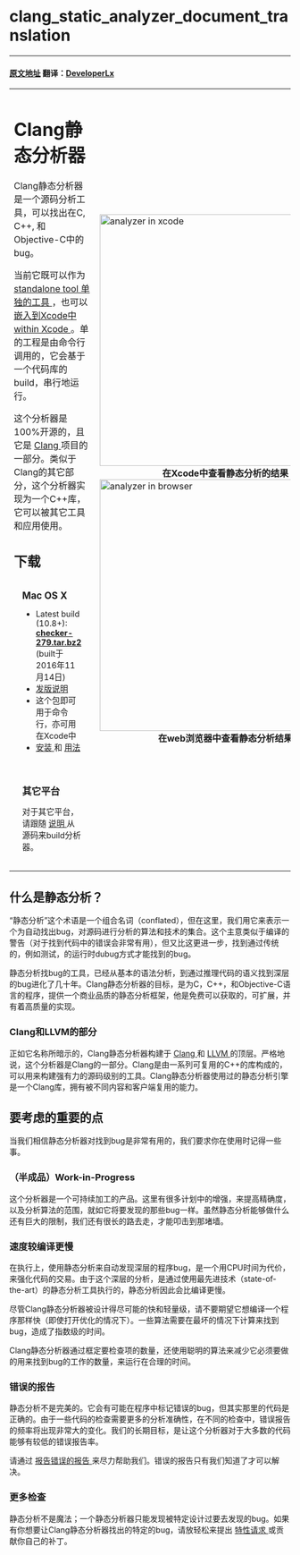 # clang_static_analyzer_document_translation
---
#### [原文地址](http://clang-analyzer.llvm.org/) 翻译：[DeveloperLx](http://weibo.com/DeveloperLx)



<div id="content">
    <table style="margin-top:0px" width="100%" border="0" cellpadding="0px"
    cellspacing="0">
        <tbody>
            <tr>
                <td>
                    <h1>
                        Clang静态分析器
                    </h1>
                    <p>	
                    	Clang静态分析器是一个源码分析工具，可以找出在C, C++, 和Objective-C中的bug。
                    </p>
                    <p>
                    	当前它既可以作为
                        <a href="http://clang-analyzer.llvm.org/scan-build.html">
                            standalone tool
                            单独的工具
                        </a>
                        ，也可以
                        <a href="http://clang-analyzer.llvm.org/xcode.html">
                        	嵌入到Xcode中
                            within Xcode
                        </a>
                        。单的工程是由命令行调用的，它会基于一个代码库的build，串行地运行。
                    </p>
                    <p>
                    	这个分析器是100%开源的，且它是
                        <a href="http://clang.llvm.org">
                            Clang
                        </a>
                        项目的一部分。类似于Clang的其它部分，这个分析器实现为一个C++库，它可以被其它工具和应用使用。
                    </p>
                    <h2>
                        下载
                    </h2>
                    <div style="padding:0px; font-size: 90%">
                        <div class="spiffyfg">
                            <div style="padding:15px">
                                <h3 style="margin:0px;padding:0px">
                                    Mac OS X
                                </h3>
                                <ul>
                                    <li>
                                        Latest build (10.8+):
                                        <br>
                                        <b>
                                            <a href="http://clang-analyzer.llvm.org/downloads/checker-279.tar.bz2">
                                                checker-279.tar.bz2
                                            </a>
                                        </b>
                                        (built于2016年11月14日)
                                    </li>
                                    <li>
                                        <a href="http://clang-analyzer.llvm.org/release_notes.html">
                                            发版说明
                                        </a>
                                    </li>
                                    <li>
                                    	这个包即可用于命令行，亦可用在Xcode中
                                    </li>
                                    <li>
                                        <a href="http://clang-analyzer.llvm.org/installation.html">
                                            安装
                                        </a>
                                        和
                                        <a href="http://clang-analyzer.llvm.org/scan-build.html">
                                            用法
                                        </a>
                                    </li>
                                </ul>
                            </div>
                        </div>
                    </div>
                    <div style="padding:0; margin-top:10px; font-size: 90%">
                        <div class="spiffyfg">
                            <div style="padding:15px">
                                <h3 style="margin:0px;padding:0px">
                                    其它平台
                                </h3>
                                <p>
                                    对于其它平台，请跟随
                                    <a href="http://clang-analyzer.llvm.org/installation#OtherPlatforms">
                                        说明
                                    </a>
                                    从源码来build分析器。
                                </p>
                                <p>
                                </p>
                            </div>
                        </div>
                    </div>
                </td>
                <td style="padding-left:10px">
                    <a href="http://clang-analyzer.llvm.org/images/analyzer_xcode.png">
                        <img src="http://clang-analyzer.llvm.org/images/analyzer_xcode.png" width="450" alt="analyzer in xcode">
                    </a>
                    <div style="text-align:center">
                        <b>
                            在Xcode中查看静态分析的结果
                        </b>
                    </div>
                    <a href="http://clang-analyzer.llvm.org/images/analyzer_html.png">
                        <img src="http://clang-analyzer.llvm.org/images/analyzer_html.png" width="450" alt="analyzer in browser">
                    </a>
                    <div style="text-align:center">
                        <b>
                            在web浏览器中查看静态分析结果
                        </b>
                    </div>
                </td>
            </tr>
        </tbody>
    </table>
    <h2 id="StaticAnalysis">
        什么是静态分析？
    </h2>
    <p>
        “静态分析”这个术语是一个组合名词（conflated），但在这里，我们用它来表示一个为自动找出bug，对源码进行分析的算法和技术的集合。这个主意类似于编译的警告（对于找到代码中的错误会非常有用），但又比这更进一步，找到通过传统的，例如测试，的运行时dubug方式才能找到的bug。
    </p>
    <p>
        静态分析找bug的工具，已经从基本的语法分析，到通过推理代码的语义找到深层的bug进化了几十年。Clang静态分析器的目标，是为C，C++，和Objective-C语言的程序，提供一个商业品质的静态分析框架，他是免费可以获取的，可扩展，并有着高质量的实现。
    </p>
    <h3 id="Clang">
        Clang和LLVM的部分
    </h3>
    <p>
        正如它名称所暗示的，Clang静态分析器构建于
        <a href="http://clang.llvm.org">
            Clang
        </a>
        和
        <a href="http://llvm.org">
            LLVM
        </a>
        的顶层。严格地说，这个分析器是Clang的一部分。Clang是由一系列可复用的C++的库构成的，可以用来构建强有力的源码级别的工具。Clang静态分析器使用过的静态分析引擎是一个Clang库，拥有被不同内容和客户端复用的能力。
    </p>
    <h2>
        要考虑的重要的点
    </h2>
    <p>
        当我们相信静态分析器对找到bug是非常有用的，我们要求你在使用时记得一些事。
    </p>
    <h3>
        （半成品）Work-in-Progress
    </h3>
    <p>
        这个分析器是一个可持续加工的产品。这里有很多计划中的增强，来提高精确度，以及分析算法的范围，就如它将要发现的那些bug一样。虽然静态分析能够做什么还有巨大的限制，我们还有很长的路去走，才能叩击到那堵墙。
    </p>
    <h3>
        速度较编译更慢
    </h3>
    <p>
        在执行上，使用静态分析来自动发现深层的程序bug，是一个用CPU时间为代价，来强化代码的交易。由于这个深层的分析，是通过使用最先进技术（state-of-the-art）的静态分析工具执行的，静态分析因此会比编译更慢。
    </p>
    <p>
        尽管Clang静态分析器被设计得尽可能的快和轻量级，请不要期望它想编译一个程序那样快（即使打开优化的情况下）。一些算法需要在最坏的情况下计算来找到bug，造成了指数级的时间。
    </p>
    <p>
        Clang静态分析器通过框定要检查项的数量，还使用聪明的算法来减少它必须要做的用来找到bug的工作的数量，来运行在合理的时间。
    </p>
    <h3>
        错误的报告
    </h3>
    <p>
        静态分析不是完美的。它会有可能在程序中标记错误的bug，但其实那里的代码是正确的。由于一些代码的检查需要更多的分析准确性，在不同的检查中，错误报告的频率将出现非常大的变化。我们的长期目标，是让这个分析器对于大多数的代码能够有较低的错误报告率。
    </p>
    <p>
        请通过
        <a href="http://clang-analyzer.llvm.org/filing_bugs.html">
            报告错误的报告
        </a>
        来尽力帮助我们。错误的报告只有我们知道了才可以解决。
    </p>
    <h3>
        更多检查
    </h3>
    <p>
        静态分析不是魔法；一个静态分析器只能发现被特定设计过要去发现的bug。如果有你想要让Clang静态分析器找出的特定的bug，请放轻松来提出
        <a href="http://clang-analyzer.llvm.org/filing_bugs.html">
            特性请求
        </a>
        或贡献你自己的补丁。
    </p>
</div>
